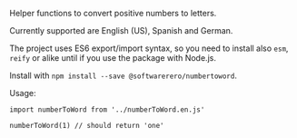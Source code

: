 Helper functions to convert positive numbers to letters. 

Currently supported are English (US), Spanish and German.

The project uses ES6 export/import syntax, so you need to install also `esm`, `reify` or alike until if you use the package with Node.js.

Install with `npm install --save @softwarerero/numbertoword`.

Usage:

```
import numberToWord from '../numberToWord.en.js'

numberToWord(1) // should return 'one'
```


